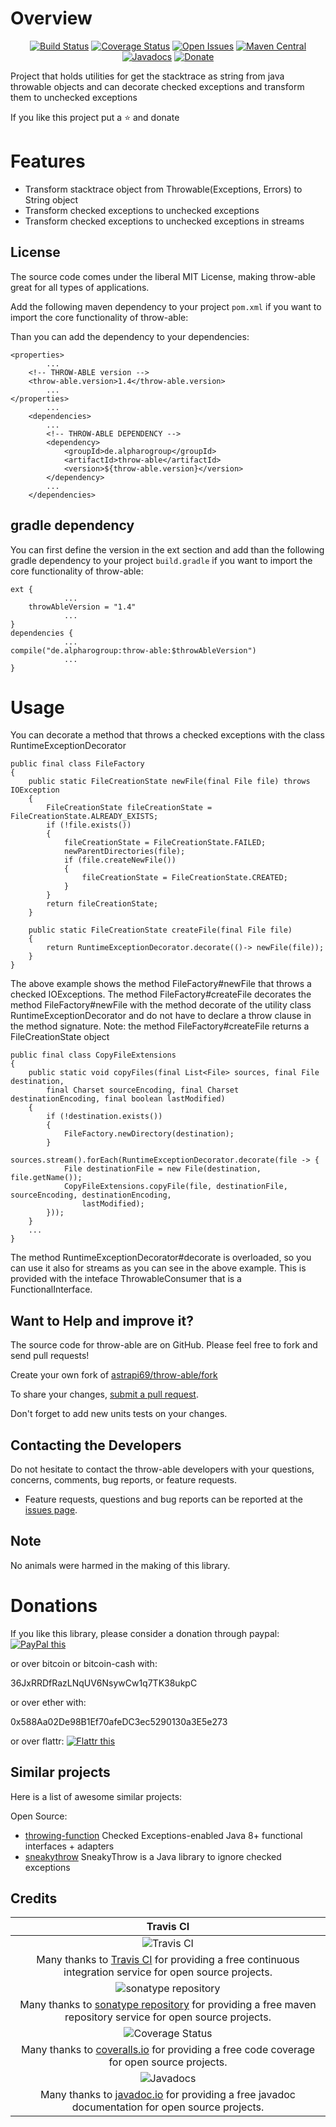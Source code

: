# Overview

<div align="center">

[![Build Status](https://travis-ci.org/astrapi69/throw-able.svg?branch=master)](https://travis-ci.org/astrapi69/throw-able) 
[![Coverage Status](https://codecov.io/gh/astrapi69/throw-able/branch/develop/graph/badge.svg)](https://codecov.io/gh/astrapi69/throw-able)
[![Open Issues](https://img.shields.io/github/issues/astrapi69/throw-able.svg?style=flat)](https://github.com/astrapi69/throw-able/issues)
[![Maven Central](https://maven-badges.herokuapp.com/maven-central/de.alpharogroup/throw-able/badge.svg)](https://maven-badges.herokuapp.com/maven-central/de.alpharogroup/throw-able)
[![Javadocs](http://www.javadoc.io/badge/de.alpharogroup/throw-able.svg)](http://www.javadoc.io/doc/de.alpharogroup/throw-able)
[![Donate](https://img.shields.io/badge/donate-❤-ff2244.svg)](https://www.paypal.com/cgi-bin/webscr?cmd=_s-xclick&hosted_button_id=GVBTWLRAZ7HB8)

</div>

Project that holds utilities for get the stacktrace as string from java throwable objects and 
can decorate checked exceptions and transform them to unchecked exceptions

If you like this project put a ⭐ and donate

# Features

- Transform stacktrace object from Throwable(Exceptions, Errors) to String object 
- Transform checked exceptions to unchecked exceptions
- Transform checked exceptions to unchecked exceptions in streams

## License

The source code comes under the liberal MIT License, making throw-able great for all types of applications.

Add the following maven dependency to your project `pom.xml` if you want to import the core functionality of throw-able:

Than you can add the dependency to your dependencies:

	<properties>
			...
		<!-- THROW-ABLE version -->
		<throw-able.version>1.4</throw-able.version>
			...
	</properties>
			...
		<dependencies>
			...
            <!-- THROW-ABLE DEPENDENCY -->
			<dependency>
				<groupId>de.alpharogroup</groupId>
				<artifactId>throw-able</artifactId>
				<version>${throw-able.version}</version>
			</dependency>
			...
		</dependencies>

			
## gradle dependency

You can first define the version in the ext section and add than the following gradle dependency to your project `build.gradle` if you want to import the core functionality of throw-able:

```
ext {
			...
    throwAbleVersion = "1.4"
			...
}
dependencies {
			...
compile("de.alpharogroup:throw-able:$throwAbleVersion")
			...
}
```

# Usage

You can decorate a method that throws a checked exceptions with the class RuntimeExceptionDecorator

```
public final class FileFactory
{
	public static FileCreationState newFile(final File file) throws IOException
	{
		FileCreationState fileCreationState = FileCreationState.ALREADY_EXISTS;
		if (!file.exists())
		{
			fileCreationState = FileCreationState.FAILED;
			newParentDirectories(file);
			if (file.createNewFile())
			{
				fileCreationState = FileCreationState.CREATED;
			}
		}
		return fileCreationState;
	}

    public static FileCreationState createFile(final File file)
    {
		return RuntimeExceptionDecorator.decorate(()-> newFile(file));
    }
}
```

The above example shows the method FileFactory#newFile that throws a checked IOExceptions.
The method FileFactory#createFile decorates the method FileFactory#newFile with the method decorate
 of the utility class RuntimeExceptionDecorator and do not have to declare a throw clause in the 
 method signature.
Note: the method FileFactory#createFile returns a FileCreationState object

```
public final class CopyFileExtensions
{
	public static void copyFiles(final List<File> sources, final File destination,
		final Charset sourceEncoding, final Charset destinationEncoding, final boolean lastModified)
	{
		if (!destination.exists())
		{
			FileFactory.newDirectory(destination);
		}
		sources.stream().forEach(RuntimeExceptionDecorator.decorate(file -> {
			File destinationFile = new File(destination, file.getName());
			CopyFileExtensions.copyFile(file, destinationFile, sourceEncoding, destinationEncoding,
				lastModified);
		}));
	}
    ...
}
```
The method RuntimeExceptionDecorator#decorate is overloaded, so you can use it also for streams 
as you can see in the above example. 
This is provided with the inteface ThrowableConsumer that is a FunctionalInterface.

## Want to Help and improve it? ###

The source code for throw-able are on GitHub. Please feel free to fork and send pull requests!

Create your own fork of [astrapi69/throw-able/fork](https://github.com/astrapi69/throw-able/fork)

To share your changes, [submit a pull request](https://github.com/astrapi69/throw-able/pull/new/develop).

Don't forget to add new units tests on your changes.

## Contacting the Developers

Do not hesitate to contact the throw-able developers with your questions, concerns, comments, bug reports, or feature requests.
- Feature requests, questions and bug reports can be reported at the [issues page](https://github.com/astrapi69/throw-able/issues).

## Note

No animals were harmed in the making of this library.

# Donations

If you like this library, please consider a donation through paypal: <a href="https://www.paypal.com/cgi-bin/webscr?cmd=_s-xclick&hosted_button_id=B37J9DZF6G9ZC" target="_blank">
<img src="https://www.paypalobjects.com/en_US/GB/i/btn/btn_donateCC_LG.gif" alt="PayPal this" title="PayPal – The safer, easier way to pay online!" border="0" />
</a>

or over bitcoin or bitcoin-cash with:

36JxRRDfRazLNqUV6NsywCw1q7TK38ukpC

or over ether with:

0x588Aa02De98B1Ef70afeDC3ec5290130a3E5e273

or over flattr: 
<a href="https://flattr.com/submit/auto?fid=r7vp62&url=https%3A%2F%2Fgithub.com%2Fastrapi69%2Fthrow-able" target="_blank">
<img src="http://api.flattr.com/button/flattr-badge-large.png" alt="Flattr this" title="Flattr this" border="0" />
</a>

## Similar projects

Here is a list of awesome similar projects:

Open Source:

 * [throwing-function](https://github.com/pivovarit/throwing-function) Checked Exceptions-enabled Java 8+ functional interfaces + adapters
 * [sneakythrow](https://github.com/rainerhahnekamp/sneakythrow) SneakyThrow is a Java library to ignore checked exceptions

## Credits

|Travis CI|
|:-:|
|![Travis CI](https://travis-ci.com/images/logos/TravisCI-Full-Color.png)|
|Many thanks to [Travis CI](https://travis-ci.org) for providing a free continuous integration service for open source projects.|
|![sonatype repository](https://avatars1.githubusercontent.com/u/33330803?s=200&v=4)|
|Many thanks to [sonatype repository](https://oss.sonatype.org) for providing a free maven repository service for open source projects.|
|![Coverage Status](https://coveralls.io/repos/github/astrapi69/throw-able/badge.svg)|
|Many thanks to [coveralls.io](https://coveralls.io) for providing a free code coverage for open source projects.|
|![Javadocs](http://www.javadoc.io/badge/de.alpharogroup/throw-able.svg)|
|Many thanks to [javadoc.io](http://www.javadoc.io) for providing a free javadoc documentation for open source projects.|
